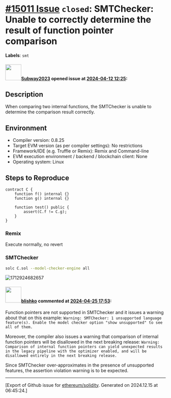# [\#15011 Issue](https://github.com/ethereum/solidity/issues/15011) `closed`: SMTChecker: Unable to correctly determine the result of function pointer comparison
**Labels**: `smt`


#### <img src="https://avatars.githubusercontent.com/u/147013944?v=4" width="50">[Subway2023](https://github.com/Subway2023) opened issue at [2024-04-12 12:25](https://github.com/ethereum/solidity/issues/15011):

## Description

When comparing two internal functions, the SMTChecker is unable to determine the comparison result correctly.

## Environment

- Compiler version: 0.8.25
- Target EVM version (as per compiler settings): No restrictions
- Framework/IDE (e.g. Truffle or Remix): Remix and Command-line
- EVM execution environment / backend / blockchain client: None
- Operating system: Linux
 
## Steps to Reproduce
```solidity
contract C {
    function f() internal {}
    function g() internal {}

    function test() public {
        assert(C.f != C.g);
    }
}
```
### Remix
Execute normally, no revert
### SMTChecker 
```bash
solc C.sol --model-checker-engine all
```
![1712924682657](https://github.com/ethereum/solidity/assets/147013944/bcc47725-2e5a-489d-b646-4c16471a1856)


#### <img src="https://avatars.githubusercontent.com/u/16404346?v=4" width="50">[blishko](https://github.com/blishko) commented at [2024-04-25 17:53](https://github.com/ethereum/solidity/issues/15011#issuecomment-2077841471):

Function pointers are not supported in SMTChecker and it issues a warning about that on this example:
`Warning: SMTChecker: 1 unsupported language feature(s). Enable the model checker option "show unsupported" to see all of them.`

Moreover, the compiler also issues a warning that comparison of internal function pointers will be disallowed in the next breaking release: 
`Warning: Comparison of internal function pointers can yield unexpected results in the legacy pipeline with the optimizer enabled, and will be disallowed entirely in the next breaking release.`

Since SMTChecker over-approximates in the presence of unsupported features, the assertion violation warning is to be expected.


-------------------------------------------------------------------------------



[Export of Github issue for [ethereum/solidity](https://github.com/ethereum/solidity). Generated on 2024.12.15 at 06:45:24.]
